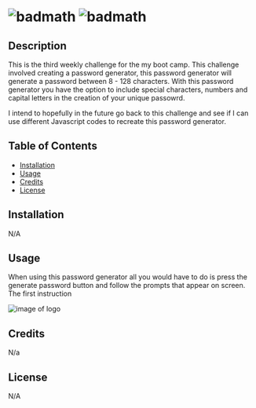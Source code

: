 # <The Super Password Generator> ![badmath](https://img.shields.io/github/stars/TheIPM/My-Portfolio?style=plastic) ![badmath](https://img.shields.io/github/followers/TheIPM)


## Description

This is the third weekly challenge for the my boot camp. This challenge involved creating a password generator, this password generator will generate a password between 8 - 128 characters. With this password generator you have the option to include special characters, numbers and capital letters in the creation of your unique passowrd.  

I intend to hopefully in the future go back to this challenge and see if I can use different Javascript codes to recreate this password generator.

## Table of Contents 

- [Installation](#installation)
- [Usage](#usage)
- [Credits](#credits)
- [License](#license)

## Installation

N/A

## Usage

When using this password generator all you would have to do is press the generate password button and follow the prompts that appear on screen. The first instruction

![image of logo](./assets/images/Screenshot%20of%20logo.png)


## Credits

N/a

## License

N/A

